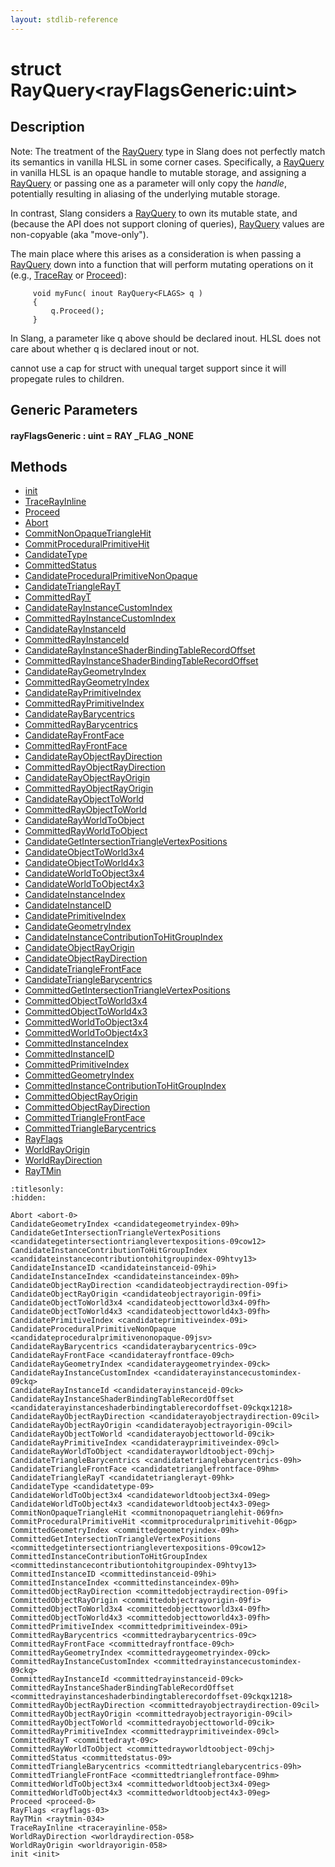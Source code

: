 ```yaml
---
layout: stdlib-reference
---
```


# struct RayQuery\<rayFlagsGeneric:uint\>

## Description

Note: The treatment of the <span class='code'><a href="index.html" class="code_type">RayQuery</a></span> type in Slang does not
perfectly match its semantics in vanilla HLSL in some corner
cases. Specifically, a <span class='code'><a href="index.html" class="code_type">RayQuery</a></span> in vanilla HLSL is an
opaque handle to mutable storage, and assigning a <span class='code'><a href="index.html" class="code_type">RayQuery</a></span>
or passing one as a parameter will only copy the *handle*,
potentially resulting in aliasing of the underlying mutable
storage.

In contrast, Slang considers a <span class='code'><a href="index.html" class="code_type">RayQuery</a></span> to own its mutable
state, and (because the API does not support cloning of queries),
<span class='code'><a href="index.html" class="code_type">RayQuery</a></span> values are non-copyable (aka "move-only").

The main place where this arises as a consideration is when
passing a <span class='code'><a href="index.html" class="code_type">RayQuery</a></span> down into a function that will perform
mutating operations on it (e.g., <span class='code'><a href="../../global-decls/traceray-05.html">TraceRay</a></span> or <span class='code'><a href="proceed-0.html">Proceed</a></span>):
```
     void myFunc( inout RayQuery<FLAGS> q )
     {
         q.Proceed();
     }
```
In Slang, a parameter like <span class='code'>q</span> above should be declared <span class='code'><span class="code_keyword">inout</span></span>.
HLSL does not care about whether <span class='code'>q</span> is declared <span class='code'><span class="code_keyword">inout</span></span> or not.

cannot use a cap for struct with unequal target support
since it will propegate rules to children.


## Generic Parameters

####  <a id="decl-rayFlagsGeneric"></a>rayFlagsGeneric  : uint = RAY \_FLAG \_NONE

## Methods

* [init](init)
* [TraceRayInline](tracerayinline-058)
* [Proceed](proceed-0)
* [Abort](abort-0)
* [CommitNonOpaqueTriangleHit](commitnonopaquetrianglehit-069fn)
* [CommitProceduralPrimitiveHit](commitproceduralprimitivehit-06gp)
* [CandidateType](candidatetype-09)
* [CommittedStatus](committedstatus-09)
* [CandidateProceduralPrimitiveNonOpaque](candidateproceduralprimitivenonopaque-09jsv)
* [CandidateTriangleRayT](candidatetrianglerayt-09hk)
* [CommittedRayT](committedrayt-09c)
* [CandidateRayInstanceCustomIndex](candidaterayinstancecustomindex-09ckq)
* [CommittedRayInstanceCustomIndex](committedrayinstancecustomindex-09ckq)
* [CandidateRayInstanceId](candidaterayinstanceid-09ck)
* [CommittedRayInstanceId](committedrayinstanceid-09ck)
* [CandidateRayInstanceShaderBindingTableRecordOffset](candidaterayinstanceshaderbindingtablerecordoffset-09ckqx1218)
* [CommittedRayInstanceShaderBindingTableRecordOffset](committedrayinstanceshaderbindingtablerecordoffset-09ckqx1218)
* [CandidateRayGeometryIndex](candidateraygeometryindex-09ck)
* [CommittedRayGeometryIndex](committedraygeometryindex-09ck)
* [CandidateRayPrimitiveIndex](candidaterayprimitiveindex-09cl)
* [CommittedRayPrimitiveIndex](committedrayprimitiveindex-09cl)
* [CandidateRayBarycentrics](candidateraybarycentrics-09c)
* [CommittedRayBarycentrics](committedraybarycentrics-09c)
* [CandidateRayFrontFace](candidaterayfrontface-09ch)
* [CommittedRayFrontFace](committedrayfrontface-09ch)
* [CandidateRayObjectRayDirection](candidaterayobjectraydirection-09cil)
* [CommittedRayObjectRayDirection](committedrayobjectraydirection-09cil)
* [CandidateRayObjectRayOrigin](candidaterayobjectrayorigin-09cil)
* [CommittedRayObjectRayOrigin](committedrayobjectrayorigin-09cil)
* [CandidateRayObjectToWorld](candidaterayobjecttoworld-09cik)
* [CommittedRayObjectToWorld](committedrayobjecttoworld-09cik)
* [CandidateRayWorldToObject](candidaterayworldtoobject-09chj)
* [CommittedRayWorldToObject](committedrayworldtoobject-09chj)
* [CandidateGetIntersectionTriangleVertexPositions](candidategetintersectiontrianglevertexpositions-09cow12)
* [CandidateObjectToWorld3x4](candidateobjecttoworld3x4-09fh)
* [CandidateObjectToWorld4x3](candidateobjecttoworld4x3-09fh)
* [CandidateWorldToObject3x4](candidateworldtoobject3x4-09eg)
* [CandidateWorldToObject4x3](candidateworldtoobject4x3-09eg)
* [CandidateInstanceIndex](candidateinstanceindex-09h)
* [CandidateInstanceID](candidateinstanceid-09hi)
* [CandidatePrimitiveIndex](candidateprimitiveindex-09i)
* [CandidateGeometryIndex](candidategeometryindex-09h)
* [CandidateInstanceContributionToHitGroupIndex](candidateinstancecontributiontohitgroupindex-09htvy13)
* [CandidateObjectRayOrigin](candidateobjectrayorigin-09fi)
* [CandidateObjectRayDirection](candidateobjectraydirection-09fi)
* [CandidateTriangleFrontFace](candidatetrianglefrontface-09hm)
* [CandidateTriangleBarycentrics](candidatetrianglebarycentrics-09h)
* [CommittedGetIntersectionTriangleVertexPositions](committedgetintersectiontrianglevertexpositions-09cow12)
* [CommittedObjectToWorld3x4](committedobjecttoworld3x4-09fh)
* [CommittedObjectToWorld4x3](committedobjecttoworld4x3-09fh)
* [CommittedWorldToObject3x4](committedworldtoobject3x4-09eg)
* [CommittedWorldToObject4x3](committedworldtoobject4x3-09eg)
* [CommittedInstanceIndex](committedinstanceindex-09h)
* [CommittedInstanceID](committedinstanceid-09hi)
* [CommittedPrimitiveIndex](committedprimitiveindex-09i)
* [CommittedGeometryIndex](committedgeometryindex-09h)
* [CommittedInstanceContributionToHitGroupIndex](committedinstancecontributiontohitgroupindex-09htvy13)
* [CommittedObjectRayOrigin](committedobjectrayorigin-09fi)
* [CommittedObjectRayDirection](committedobjectraydirection-09fi)
* [CommittedTriangleFrontFace](committedtrianglefrontface-09hm)
* [CommittedTriangleBarycentrics](committedtrianglebarycentrics-09h)
* [RayFlags](rayflags-03)
* [WorldRayOrigin](worldrayorigin-058)
* [WorldRayDirection](worldraydirection-058)
* [RayTMin](raytmin-034)


```{toctree}
:titlesonly:
:hidden:

Abort <abort-0>
CandidateGeometryIndex <candidategeometryindex-09h>
CandidateGetIntersectionTriangleVertexPositions <candidategetintersectiontrianglevertexpositions-09cow12>
CandidateInstanceContributionToHitGroupIndex <candidateinstancecontributiontohitgroupindex-09htvy13>
CandidateInstanceID <candidateinstanceid-09hi>
CandidateInstanceIndex <candidateinstanceindex-09h>
CandidateObjectRayDirection <candidateobjectraydirection-09fi>
CandidateObjectRayOrigin <candidateobjectrayorigin-09fi>
CandidateObjectToWorld3x4 <candidateobjecttoworld3x4-09fh>
CandidateObjectToWorld4x3 <candidateobjecttoworld4x3-09fh>
CandidatePrimitiveIndex <candidateprimitiveindex-09i>
CandidateProceduralPrimitiveNonOpaque <candidateproceduralprimitivenonopaque-09jsv>
CandidateRayBarycentrics <candidateraybarycentrics-09c>
CandidateRayFrontFace <candidaterayfrontface-09ch>
CandidateRayGeometryIndex <candidateraygeometryindex-09ck>
CandidateRayInstanceCustomIndex <candidaterayinstancecustomindex-09ckq>
CandidateRayInstanceId <candidaterayinstanceid-09ck>
CandidateRayInstanceShaderBindingTableRecordOffset <candidaterayinstanceshaderbindingtablerecordoffset-09ckqx1218>
CandidateRayObjectRayDirection <candidaterayobjectraydirection-09cil>
CandidateRayObjectRayOrigin <candidaterayobjectrayorigin-09cil>
CandidateRayObjectToWorld <candidaterayobjecttoworld-09cik>
CandidateRayPrimitiveIndex <candidaterayprimitiveindex-09cl>
CandidateRayWorldToObject <candidaterayworldtoobject-09chj>
CandidateTriangleBarycentrics <candidatetrianglebarycentrics-09h>
CandidateTriangleFrontFace <candidatetrianglefrontface-09hm>
CandidateTriangleRayT <candidatetrianglerayt-09hk>
CandidateType <candidatetype-09>
CandidateWorldToObject3x4 <candidateworldtoobject3x4-09eg>
CandidateWorldToObject4x3 <candidateworldtoobject4x3-09eg>
CommitNonOpaqueTriangleHit <commitnonopaquetrianglehit-069fn>
CommitProceduralPrimitiveHit <commitproceduralprimitivehit-06gp>
CommittedGeometryIndex <committedgeometryindex-09h>
CommittedGetIntersectionTriangleVertexPositions <committedgetintersectiontrianglevertexpositions-09cow12>
CommittedInstanceContributionToHitGroupIndex <committedinstancecontributiontohitgroupindex-09htvy13>
CommittedInstanceID <committedinstanceid-09hi>
CommittedInstanceIndex <committedinstanceindex-09h>
CommittedObjectRayDirection <committedobjectraydirection-09fi>
CommittedObjectRayOrigin <committedobjectrayorigin-09fi>
CommittedObjectToWorld3x4 <committedobjecttoworld3x4-09fh>
CommittedObjectToWorld4x3 <committedobjecttoworld4x3-09fh>
CommittedPrimitiveIndex <committedprimitiveindex-09i>
CommittedRayBarycentrics <committedraybarycentrics-09c>
CommittedRayFrontFace <committedrayfrontface-09ch>
CommittedRayGeometryIndex <committedraygeometryindex-09ck>
CommittedRayInstanceCustomIndex <committedrayinstancecustomindex-09ckq>
CommittedRayInstanceId <committedrayinstanceid-09ck>
CommittedRayInstanceShaderBindingTableRecordOffset <committedrayinstanceshaderbindingtablerecordoffset-09ckqx1218>
CommittedRayObjectRayDirection <committedrayobjectraydirection-09cil>
CommittedRayObjectRayOrigin <committedrayobjectrayorigin-09cil>
CommittedRayObjectToWorld <committedrayobjecttoworld-09cik>
CommittedRayPrimitiveIndex <committedrayprimitiveindex-09cl>
CommittedRayT <committedrayt-09c>
CommittedRayWorldToObject <committedrayworldtoobject-09chj>
CommittedStatus <committedstatus-09>
CommittedTriangleBarycentrics <committedtrianglebarycentrics-09h>
CommittedTriangleFrontFace <committedtrianglefrontface-09hm>
CommittedWorldToObject3x4 <committedworldtoobject3x4-09eg>
CommittedWorldToObject4x3 <committedworldtoobject4x3-09eg>
Proceed <proceed-0>
RayFlags <rayflags-03>
RayTMin <raytmin-034>
TraceRayInline <tracerayinline-058>
WorldRayDirection <worldraydirection-058>
WorldRayOrigin <worldrayorigin-058>
init <init>
```
